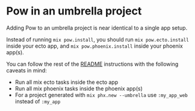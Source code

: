 # Pow in an umbrella project

Adding Pow to an umbrella project is near identical to a single app setup.

Instead of running `mix pow.install`, you should run `mix pow.ecto.install` inside your ecto app, and `mix pow.phoenix.install` inside your phoenix app(s).

You can follow the rest of the [README](../README.md#phoenix-app) instructions with the following caveats in mind:

- Run all mix ecto tasks inside the ecto app
- Run all mix phoenix tasks inside the phoenix app(s)
- For a project generated with `mix phx.new --umbrella` use `:my_app_web` instead of `:my_app`
